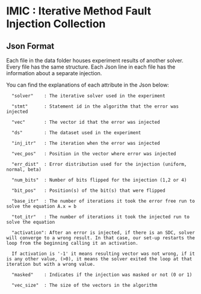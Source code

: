 # IMIC : Iterative Method Fault Injection Collection


## Json Format

Each file in the data folder houses experiment results of another solver. Every file has the same structure. Each Json line in each file has the information about a separate injection. 

You can find the explanations of each attribute in the Json below:

      "solver"    : The iterative solver used in the experiment
      
      "stmt"      : Statement id in the algorithm that the error was injected
      
      "vec"       : The vector id that the error was injected 
      
      "ds"        : The dataset used in the experiment
      
      "inj_itr"   : The iteration when the error was injected
      
      "vec_pos"   : Position in the vector where error was injected
      
      "err_dist"  : Error distribution used for the injection (uniform, normal, beta)
      
      "num_bits"  : Number of bits flipped for the injection (1,2 or 4)
      
      "bit_pos"   : Position(s) of the bit(s) that were flipped
      
      "base_itr"  : The number of iterations it took the error free run to solve the equation A.x = b
      
      "tot_itr"   : The number of iterations it took the injected run to solve the equation
      
      "activation": After an error is injected, if there is an SDC, solver will converge to a wrong result. In that case, our set-up restarts the loop from the beginning calling it an activation. 
      
      If activation is '-1' it means resulting vector was not wrong, if it is any other value, (>0), it means the solver exited the loop at that iteration but with a wrong value.   
              
      "masked"    : Indicates if the injection was masked or not (0 or 1)
      
      "vec_size"  : The size of the vectors in the algorithm



